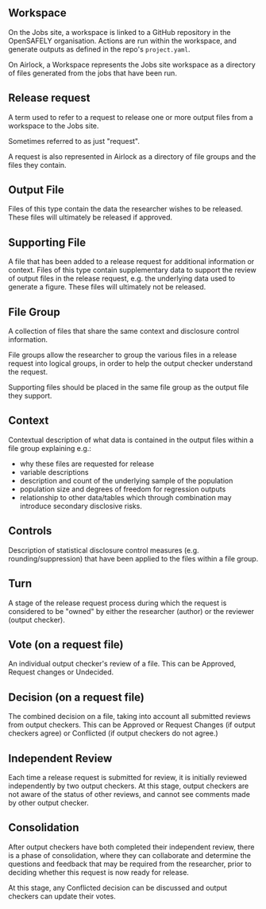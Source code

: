 ## Workspace

On the Jobs site, a workspace is linked to a GitHub repository in the OpenSAFELY organisation. Actions are run within the workspace, and generate outputs as defined in the repo's `project.yaml`.

On Airlock, a Workspace represents the Jobs site workspace as a directory of files
generated from the jobs that have been run.


## Release request

A term used to refer to a request to release one or more output files from a workspace to the Jobs site.

Sometimes referred to as just "request".

A request is also represented in Airlock as a directory of file groups and the files they contain.


## Output File

Files of this type contain the data the researcher wishes to be released. These files will ultimately be released if approved.


## Supporting File

A file that has been added to a release request for additional information or context. Files of this type contain supplementary data to support the review of output files in the release request, e.g. the underlying data used to generate a figure. These files will ultimately not be released.

## File Group

A collection of files that share the same context and disclosure control information.

File groups allow the researcher to group the various files in a release request
into logical groups, in order to help the output checker understand the request.

Supporting files should be placed in the same file group as the output file they support.


## Context
Contextual description of what data is contained in the output files within a file group
explaining e.g.:

- why these files are requested for release
- variable descriptions
- description and count of the underlying sample of the population
- population size and degrees of freedom for regression outputs
- relationship to other data/tables which through combination may introduce secondary disclosive risks.


## Controls

Description of statistical disclosure control measures (e.g. rounding/suppression) that have been
applied to the files within a file group.

## Turn

A stage of the release request process during which the request is considered to be "owned"
by either the researcher (author) or the reviewer (output checker). 

## Vote (on a request file)

An individual output checker's review of a file. This can be Approved,
Request changes or Undecided.

## Decision (on a request file)

The combined decision on a file, taking into account all submitted
reviews from output checkers. This can be Approved or Request Changes
(if output checkers agree) or Conflicted (if output checkers do not
agree.)

## Independent Review

Each time a release request is submitted for review, it is initially reviewed independently by two output checkers. At this stage, output checkers are not aware of the status of other 
reviews, and cannot see comments made by other output checker.

## Consolidation

After output checkers have both completed their independent review, there is a phase of 
consolidation, where they can collaborate and determine the questions and feedback that
may be required from the researcher, prior to deciding whether this request is now ready
for release.

At this stage, any Conflicted decision can be discussed and output
checkers can update their votes. 
